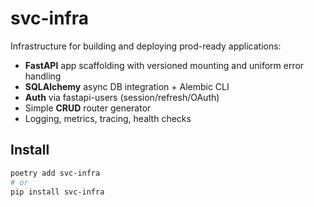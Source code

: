 # svc-infra

Infrastructure for building and deploying prod-ready applications:
- **FastAPI** app scaffolding with versioned mounting and uniform error handling
- **SQLAlchemy** async DB integration + Alembic CLI
- **Auth** via fastapi-users (session/refresh/OAuth)
- Simple **CRUD** router generator
- Logging, metrics, tracing, health checks

## Install

```bash
poetry add svc-infra
# or
pip install svc-infra
```
